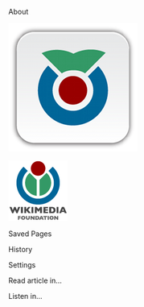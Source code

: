 About

![](image/logo.png)

<span id="about-version-string"></span>

<a href="http://wikimediafoundation.org/" id="about-wmf-logo"><img src="image/wmf.png" /></a>

Saved Pages

History

Settings

Read article in...

Listen in...

<span id="page-footer-contributors"></span> <span id="page-footer-license"></span>
